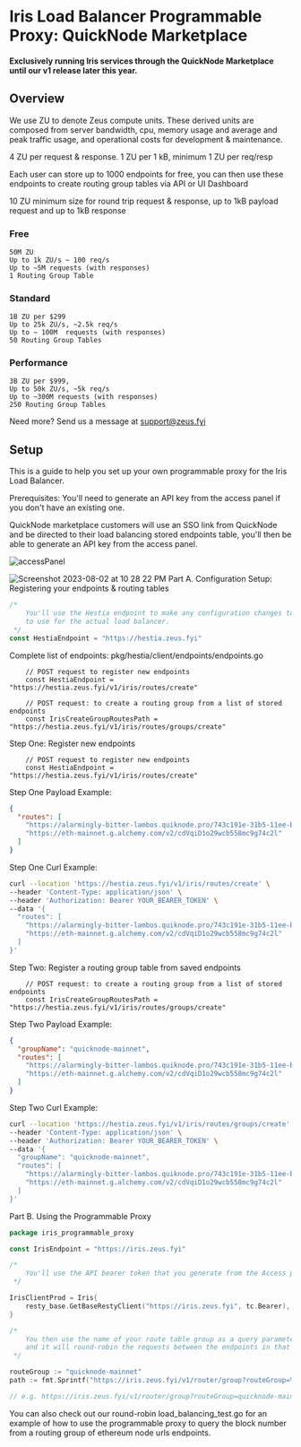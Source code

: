 # Iris Load Balancer Programmable Proxy: QuickNode Marketplace

#### Exclusively running Iris services through the QuickNode Marketplace until our v1 release later this year.


## Overview

We use ZU to denote Zeus compute units. These derived units are composed from server bandwidth, cpu, memory usage and average and peak traffic usage, and operational costs for development & maintenance. 

4 ZU per request & response. 
1 ZU per 1 kB, minimum 1 ZU per req/resp

Each user can store up to 1000 endpoints for free, you can then use these endpoints to create routing group tables via API or UI Dashboard

10 ZU minimum size for round trip request & response, up to 1kB payload request and up to 1kB response

### Free
```text
50M ZU
Up to 1k ZU/s ~ 100 req/s
Up to ~5M requests (with responses)
1 Routing Group Table
```
### Standard
```text
1B ZU per $299
Up to 25k ZU/s, ~2.5k req/s
Up to ~ 100M  requests (with responses)
50 Routing Group Tables
```
### Performance
```text
3B ZU per $999, 
Up to 50k ZU/s, ~5k req/s
Up to ~300M requests (with responses)
250 Routing Group Tables
```
Need more? Send us a message at support@zeus.fyi

## Setup

This is a guide to help you set up your own programmable proxy for the Iris Load Balancer.

Prerequisites: You'll need to generate an API key from the access panel if you don't have an existing one.

QuickNode marketplace customers will use an SSO link from QuickNode and be directed to their load balancing stored endpoints 
table, you'll then be able to generate an API key from the access panel.

![accessPanel](https://github.com/zeus-fyi/zeus/assets/17446735/c54a01e0-91fa-48a0-9fba-ff55050848eb)

![Screenshot 2023-08-02 at 10 28 22 PM](https://github.com/zeus-fyi/zeus/assets/17446735/5e61cb1b-f051-408d-8964-82c6835c11f4)
Part A. Configuration Setup: Registering your endpoints & routing tables

```go
/*
    You'll use the Hestia endpoint to make any configuration changes to your routing groups. You'll have a separate one
    to use for the actual load balancer.
 */
const HestiaEndpoint = "https://hestia.zeus.fyi"
```

Complete list of endpoints: pkg/hestia/client/endpoints/endpoints.go
```text    
    // POST request to register new endpoints
    const HestiaEndpoint = "https://hestia.zeus.fyi/v1/iris/routes/create"
    
    // POST request: to create a routing group from a list of stored endpoints
    const IrisCreateGroupRoutesPath = "https://hestia.zeus.fyi/v1/iris/routes/groups/create"
```

Step One: Register new endpoints
```text    
    // POST request to register new endpoints
    const HestiaEndpoint = "https://hestia.zeus.fyi/v1/iris/routes/create"    
```

Step One Payload Example:
```json
{
  "routes": [
    "https://alarmingly-bitter-lambos.quiknode.pro/743c191e-31b5-11ee-be56-0242ac120002/",
    "https://eth-mainnet.g.alchemy.com/v2/cdVqiD1o29wcb558mc9g74c2l"
  ]
}
```
Step One Curl Example:
```sh
curl --location 'https://hestia.zeus.fyi/v1/iris/routes/create' \
--header 'Content-Type: application/json' \
--header 'Authorization: Bearer YOUR_BEARER_TOKEN' \
--data '{
  "routes": [
    "https://alarmingly-bitter-lambos.quiknode.pro/743c191e-31b5-11ee-be56-0242ac120002/",
    "https://eth-mainnet.g.alchemy.com/v2/cdVqiD1o29wcb558mc9g74c2l"
  ]
}'
```
Step Two: Register a routing group table from saved endpoints

```text    
    // POST request: to create a routing group from a list of stored endpoints
    const IrisCreateGroupRoutesPath = "https://hestia.zeus.fyi/v1/iris/routes/groups/create"
```

Step Two Payload Example:
```json
{
  "groupName": "quicknode-mainnet",
  "routes": [
    "https://alarmingly-bitter-lambos.quiknode.pro/743c191e-31b5-11ee-be56-0242ac120002/",
    "https://eth-mainnet.g.alchemy.com/v2/cdVqiD1o29wcb558mc9g74c2l"
  ]
}
```
Step Two Curl Example:
```sh
curl --location 'https://hestia.zeus.fyi/v1/iris/routes/groups/create' \
--header 'Content-Type: application/json' \
--header 'Authorization: Bearer YOUR_BEARER_TOKEN' \
--data '{
  "groupName": "quicknode-mainnet",
  "routes": [
    "https://alarmingly-bitter-lambos.quiknode.pro/743c191e-31b5-11ee-be56-0242ac120002/",
    "https://eth-mainnet.g.alchemy.com/v2/cdVqiD1o29wcb558mc9g74c2l"
  ]
}'
```
Part B. Using the Programmable Proxy

```go
package iris_programmable_proxy

const IrisEndpoint = "https://iris.zeus.fyi"

/*
    You'll use the API bearer token that you generate from the Access panel to authenticate with the load balancer.
 */

IrisClientProd = Iris{
    resty_base.GetBaseRestyClient("https://iris.zeus.fyi", tc.Bearer),
}

/*
    You then use the name of your route table group as a query parameter like the below,
    and it will round-robin the requests between the endpoints in that group table. 
 */

routeGroup := "quicknode-mainnet"
path := fmt.Sprintf("https://iris.zeus.fyi/v1/router/group?routeGroup=%s", routeGroup)

// e.g. https://iris.zeus.fyi/v1/router/group?routeGroup=quicknode-mainnet
```

You can also check out our round-robin load_balancing_test.go for an example of how to use the programmable proxy to query 
the block number from a routing group of ethereum node urls endpoints.


